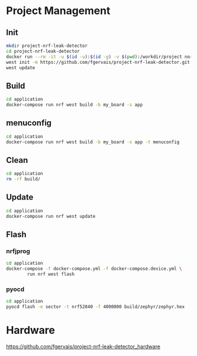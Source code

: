 # Project Management

## Init

```bash
mkdir project-nrf-leak-detector
cd project-nrf-leak-detector
docker run --rm -it -u $(id -u):$(id -g) -v $(pwd):/workdir/project nordicplayground/nrfconnect-sdk:v2.1-branch bash
west init -m https://github.com/fgervais/project-nrf-leak-detector.git .
west update
```

## Build

```bash
cd application
docker-compose run nrf west build -b my_board -s app
```

## menuconfig

```bash
cd application
docker-compose run nrf west build -b my_board -s app -t menuconfig
```

## Clean

```bash
cd application
rm -rf build/
```

## Update

```bash
cd application
docker-compose run nrf west update
```

## Flash

### nrfjprog
```bash
cd application
docker-compose -f docker-compose.yml -f docker-compose.device.yml \
        run nrf west flash
```

### pyocd
```bash
cd application
pyocd flash -e sector -t nrf52840 -f 4000000 build/zephyr/zephyr.hex
```

# Hardware

https://github.com/fgervais/project-nrf-leak-detector_hardware
